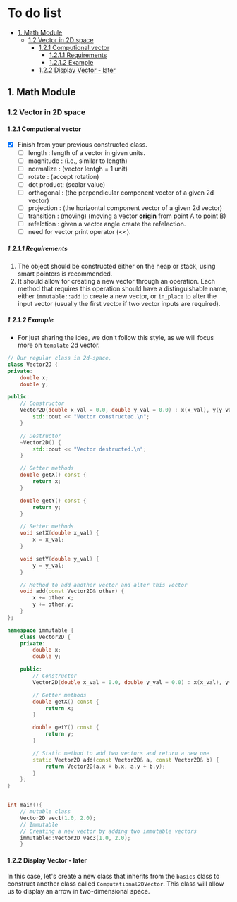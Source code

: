 # To do list

<!-- vim-markdown-toc GitLab -->

* [1. Math Module](#1-math-module)
    * [1.2 Vector in 2D space](#12-vector-in-2d-space)
        * [1.2.1 Computional vector](#121-computional-vector)
            * [1.2.1.1 Requirements](#1211-requirements)
            * [1.2.1.2 Example](#1212-example)
        * [1.2.2 Display Vector - later](#122-display-vector-later)

<!-- vim-markdown-toc -->

## 1. Math Module

### 1.2 Vector in 2D space

#### 1.2.1 Computional vector

- [x] Finish from your previous constructed class.
  - [ ] length : length of a vector in given units.
  - [ ] magnitude : (i.e., similar to length)
  - [ ] normalize : (vector lentgh = 1 unit)
  - [ ] rotate : (accept rotation)
  - [ ] dot product: (scalar value)
  - [ ] orthogonal : (the perpendicular component vector of a given 2d vector)
  - [ ] projection : (the horizontal component vector of a given 2d vector)
  - [ ] transition : (moving) (moving a vector **origin** from point A to point B)
  - [ ] refelction : given a vector angle create the refelection.
  - [ ] need for vector print operator (<<).

##### 1.2.1.1 Requirements

1. The object should be constructed either on the heap or stack, using smart
   pointers is recommended.
2. It should allow for creating a new vector through an operation. Each method
   that requires this operation should have a distinguishable name, either
   `immutable::add` to create a new vector, or `in_place` to alter the input vector
   (usually the first vector if two vector inputs are required).

##### 1.2.1.2 Example

- For just sharing the idea, we don't follow this style, as we will focus more
  on `template` 2d vector.

```cpp
// Our regular class in 2d-space,
class Vector2D {
private:
    double x;
    double y;

public:
    // Constructor
    Vector2D(double x_val = 0.0, double y_val = 0.0) : x(x_val), y(y_val) {
        std::cout << "Vector constructed.\n";
    }

    // Destructor
    ~Vector2D() {
        std::cout << "Vector destructed.\n";
    }

    // Getter methods
    double getX() const {
        return x;
    }

    double getY() const {
        return y;
    }

    // Setter methods
    void setX(double x_val) {
        x = x_val;
    }

    void setY(double y_val) {
        y = y_val;
    }

    // Method to add another vector and alter this vector
    void add(const Vector2D& other) {
        x += other.x;
        y += other.y;
    }
};

namespace immutable {
    class Vector2D {
    private:
        double x;
        double y;

    public:
        // Constructor
        Vector2D(double x_val = 0.0, double y_val = 0.0) : x(x_val), y(y_val) {}

        // Getter methods
        double getX() const {
            return x;
        }

        double getY() const {
            return y;
        }

        // Static method to add two vectors and return a new one
        static Vector2D add(const Vector2D& a, const Vector2D& b) {
            return Vector2D(a.x + b.x, a.y + b.y);
        }
    };
}


int main(){
    // mutable class
    Vector2D vec1(1.0, 2.0);
    // Immutable
    // Creating a new vector by adding two immutable vectors
    immutable::Vector2D vec3(1.0, 2.0);
    }

```

#### 1.2.2 Display Vector - later

In this case, let's create a new class that inherits from the `basics` class to
construct another class called `Computational2DVector`. This class will allow
us to display an arrow in two-dimensional space.
